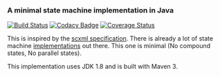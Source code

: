 ### A minimal state machine implementation in Java

[![Build Status](https://travis-ci.org/tpvillard/fsm-basics.svg?branch=master)](https://travis-ci.org/tpvillard/fsm-basics) [![Codacy Badge](https://api.codacy.com/project/badge/Grade/57f45d2383fc4ae791f496e146f022f9)](https://www.codacy.com/app/tpvillard/fsm-basics?utm_source=github.com&amp;utm_medium=referral&amp;utm_content=tpvillard/fsm-basics&amp;utm_campaign=Badge_Grade) [![Coverage Status](https://coveralls.io/repos/github/tpvillard/fsm-basics/badge.svg)](https://coveralls.io/github/tpvillard/fsm-basics)


This is inspired by the [scxml specification](https://www.w3.org/TR/scxml/).
There is already a lot of state machine [implementations](https://projects.spring.io/spring-statemachine/) out there.
This one is minimal (No compound states, No parallel states).

This implementation uses JDK 1.8 and is built with Maven 3.

